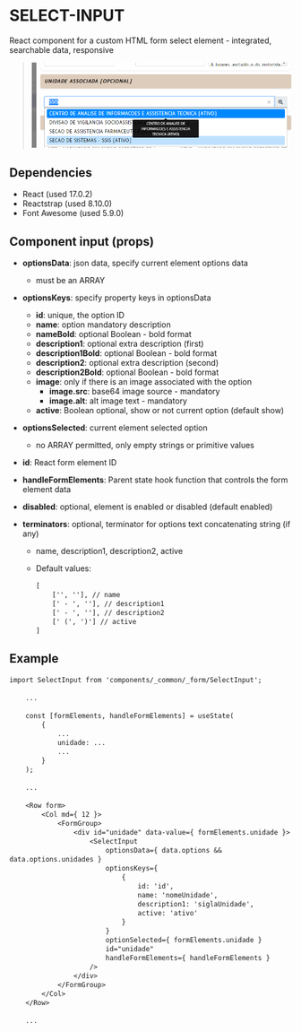 # SELECT-INPUT

React component for a custom HTML form select element - integrated, searchable data, responsive

> ![](_media-readme/img-react-select-input.png)

## Dependencies

- React (used 17.0.2)
- Reactstrap (used 8.10.0)
- Font Awesome (used 5.9.0)

## Component input (props)

- **optionsData**: json data, specify current element options data
	- must be an ARRAY

- **optionsKeys**: specify property keys in optionsData
	- **id**: unique, the option ID
	- **name**: option mandatory description
	- **nameBold**: optional Boolean - bold format
	- **description1**: optional extra description (first)
	- **description1Bold**: optional Boolean - bold format
	- **description2**: optional extra description (second)
	- **description2Bold**: optional Boolean - bold format
	- **image**: only if there is an image associated with the option
		- **image.src**: base64 image source - mandatory
		- **image.alt**: alt image text - mandatory
	- **active**: Boolean optional, show or not current option (default show)

- **optionsSelected**: current element selected option
	- no ARRAY permitted, only empty strings or primitive values

- **id**: React form element ID

- **handleFormElements**: Parent state hook function that controls the form element data

- **disabled**: optional, element is enabled or disabled (default enabled)

- **terminators**: optional, terminator for options text concatenating string (if any)
	- name, description1, description2, active
	- Default values:

		```
		[
			['', ''], // name
			[' - ', ''], // description1
			[' - ', ''], // description2
			[' (', ')'] // active
		]
		```

## Example

```
import SelectInput from 'components/_common/_form/SelectInput';

	...

	const [formElements, handleFormElements] = useState(
		{
			...
			unidade: ...
			...
		}
	);

	...

	<Row form>
		<Col md={ 12 }>
			<FormGroup>
				<div id="unidade" data-value={ formElements.unidade }>
					<SelectInput
						optionsData={ data.options && data.options.unidades }
						optionsKeys={
							{
								id: 'id',
								name: 'nomeUnidade',
								description1: 'siglaUnidade',
								active: 'ativo'
							}
						}
						optionSelected={ formElements.unidade }
						id="unidade"
						handleFormElements={ handleFormElements }
					/>
				</div>
			</FormGroup>
		</Col>
	</Row>

	...
```
